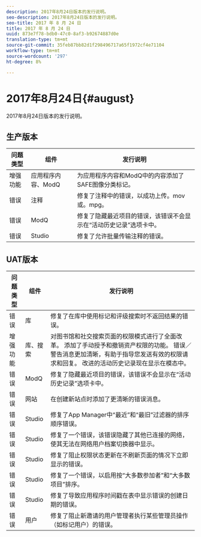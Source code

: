 ```yaml
---
description: 2017年8月24日版本的发行说明。
seo-description: 2017年8月24日版本的发行说明。
seo-title: 2017 年 8 月 24 日
title: 2017 年 8 月 24 日
uuid: 873e7f78-bdb0-47c0-8af3-b92674887d0e
translation-type: tm+mt
source-git-commit: 35feb87bb82d1f298496717a65f1972cf4e71104
workflow-type: tm+mt
source-wordcount: '297'
ht-degree: 8%

---
```



# 2017年8月24日{#august}

2017年8月24日版本的发行说明。

## 生产版本

| **问题类型** | **组件** | **发行说明** |
|---|---|---|
| 增强功能 | 应用程序内容、ModQ | 为应用程序内容和ModQ中的内容添加了SAFE图像分类标记。 |
| 错误 | 注释 | 修复了注释中的错误，以成功上传。mov或。mpg。 |
| 错误 | ModQ | 修复了隐藏最近项目的错误，该错误不会显示在“活动历史记录”选项卡中。 |
| 错误 | Studio | 修复了允许批量传输注释的错误。 |

## UAT版本

| **问题类型** | **组件** | **发行说明** |
|---|---|---|
| 错误 | 库 | 修复了在库中使用标记和评级搜索时不返回结果的错误。 |
| 增强功能 | 库、搜索 | 对图书馆和社交搜索页面的权限模式进行了全面改革。 添加了手动授予和撤销资产权限的功能。 错误／警告消息更加清晰，有助于指导您发送有效的权限请求和回复。 改进的活动历史记录现在显示在模态中。 |
| 错误 | ModQ | 修复了隐藏最近项目的错误，该错误不会显示在“活动历史记录”选项卡中。 |
| 错误 | 网站 | 在创建新站点时添加了更清晰的错误消息。 |
| 错误 | Studio | 修复了App Manager中“最近”和“最旧”过滤器的排序顺序错误。 |
| 错误 | Studio | 修复了一个错误，该错误隐藏了其他已连接的网络，使其无法在网络用户档案切换器中显示。 |
| 错误 | Studio | 修复了阻止权限状态更新在不刷新页面的情况下立即显示的错误。 |
| 错误 | Studio | 修复了一个错误，以启用按“大多数参加者”和“大多数项目”排序。 |
| 错误 | Studio | 修复了导致应用程序时间戳在表中显示错误的创建日期的错误。 |
| 错误 | 用户 | 修复了阻止新邀请的用户管理者执行某些管理员操作（如标记用户）的错误。 |

